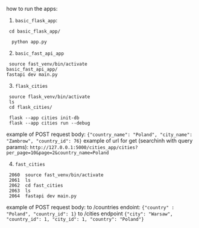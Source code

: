 how to run the apps:
1. `basic_flask_app`:
``` source flask_venv/bin/activate
 cd basic_flask_app/

  python app.py
```

2. `basic_fast_api_app`
```aiignore
 source fast_venv/bin/activate
basic_fast_api_app/
fastapi dev main.py
```

3. `flask_cities`
```
 source flask_venv/bin/activate
 ls
 cd flask_cities/
 
 flask --app cities init-db
 flask --app cities run --debug
```
example of POST request body: `{"country_name": "Poland", "city_name": "Zambrow", "country_id": 76}`
example of url for get (searchinh with query params): `http://127.0.0.1:5000/cities_app/cities?per_page=10&page=2&country_name=Poland`

4. `fast_cities`
```
 2060  source fast_venv/bin/activate
 2061  ls
 2062  cd fast_cities
 2063  ls
 2064  fastapi dev main.py

```
example of POST request body: 
to /countries endoint: `{"country" : "Poland", "country_id": 1}`
to /cities endpoint `{"city": "Warsaw", "country_id": 1, "city_id": 1, "country": "Poland"}`